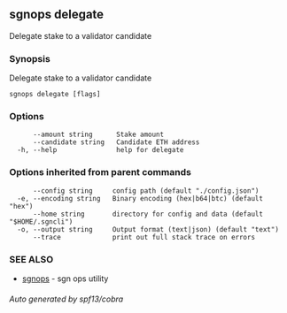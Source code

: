 ## sgnops delegate

Delegate stake to a validator candidate

### Synopsis

Delegate stake to a validator candidate

```
sgnops delegate [flags]
```

### Options

```
      --amount string      Stake amount
      --candidate string   Candidate ETH address
  -h, --help               help for delegate
```

### Options inherited from parent commands

```
      --config string     config path (default "./config.json")
  -e, --encoding string   Binary encoding (hex|b64|btc) (default "hex")
      --home string       directory for config and data (default "$HOME/.sgncli")
  -o, --output string     Output format (text|json) (default "text")
      --trace             print out full stack trace on errors
```

### SEE ALSO

* [sgnops](sgnops.md)	 - sgn ops utility

###### Auto generated by spf13/cobra
